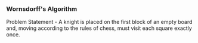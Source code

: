 ### Wornsdorff's Algorithm

Problem Statement - A knight is placed on the first block of an empty board and, moving according to the rules of chess, must visit each square exactly once. 
